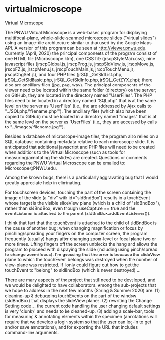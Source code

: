 # virtualmicroscope
Virtual Microscope

The PNWU Virtual Microscope is a web-based program for displaying multifocal-plane, whole-slide-scanned microscope slides ("virtual slides") using an image-tile architecture similar to that used by the Google Maps API.  A version of this program can be seen at http://viewer.pnwu.edu.  Currently (April, 2020) the principal components of the program consist of one HTML file (Microscoope.htm), one CSS file (jrscpStyleMain.css), nine javascript files (jrscpGlobal.js, jrscpProg.js, jrscpSldView.js, jrscpMove.js, jrscpFZ.js, jrscpMenu.js, jrscpTouchMain.js, jrscpTouchMenu.js, jrscpChgSet.js), and four PHP files (jrSQL_GetSldList.php, jrSQL_GetSldBasic.php, jrSQL_GetSldInfo.php, jrSQL_GetZYX.php); there also are ancilliary files (jpg, png, wav).  The principal components of the viewer need to be located within the same folder (directory) on the server; on GitHub, they are located in the directory named "UserFiles".  The PHP files need to be located in a directory named "SQLphp" that is at the same level on the server as 'UserFiles' (i.e., the are addressed by Ajax calls to "../SQLphp/'filename.php'").  The ancillary files (which also have been copied to GitHub) must be located in a directory named "images" that is at the same level on the server as 'UserFiles' (i.e., they are accessed by calls to "../images/'filename.jpg'").

Besides a database of microscope-image tiles, the program also relies on a SQL database containing metadata relative to each microscope slide.  It is anticipated that additional javascript and PHP files will need to be created when additions to the Virtual Microscope (such as tools for measuring/annotating the slides) are created.
Questions or comments regarding the PNWU Virtual Microscope can be emailed to:  Microscope@PNWU.edu.

Among the known bugs, there is a particularly aggravating bug that I would greatly appreciate help in eliminating.

For touchscreen devices, touching the part of the screen containing the image of the slide (a "div" with id="sldBndBox") results in a touchEvent whose target is the visible slideView plane (which is a child of "sldBndBox"), rather than sldBndBox, even though useCapture == true and the eventListener is attached to the parent (sldBndBox.addEventListener()).

I think that fact that the touchEvent is attached to the child of sldBndBox is the cause of another bug: when changing magnification or focus by pinching/spreading your fingers on the computer screen, the program frequently (usually) hangs after changing zoom-level or focal plane two or more times.  Lifting fingers off the screen unblocks the hang and allows the program to proceed with displaying the slide (including using pinch/spread to change zoom/focus). I'm guessing that the error is because the slideView plane to which the touchEvent belongs was destroyed when the number of view-plane was restricted.  If I only could figure out how to get the touchEvent to "belong" to sldBndBox (which is never destroyed) ... 
  
There are many aspects of the project that still need to be developed, and we would be delighted to have collaborators.  Among the sub-projects that we hope to address in the next few months (Spring & Summer 2020) are:
  (1) cleaning-up & debugging touchEvents on the part of the window (sldBndBox) that displays the slideView planes.
  (2) rewriting the Change Setting code ... the current code handling the user changing default settings is very 'clunky' and needs to be cleaned-up.
  (3) adding a scale-bar, tools for measuring & annotating elements within the specimen (annotations will require that we develop a login system so that the user can log-in to get and/or save annotations), and for exporting the URL that includes command-line arguments.
